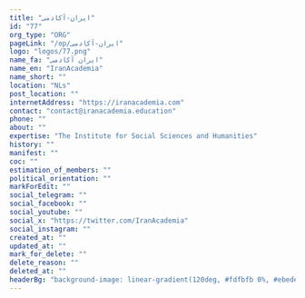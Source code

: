 ```yaml
---
title: "ایران-آکادمی"
id: "77"
org_type: "ORG"
pageLink: "/op/ایران-آکادمی"
logo: "logos/77.png"
name_fa: "ایران آکادمی"
name_en: "IranAcademia"
name_short: ""
location: "NLs"
post_location: ""
internetAddress: "https://iranacademia.com"
contact: "contact@iranacademia.education"
phone: ""
about: ""
expertise: "The Institute for Social Sciences and Humanities"
history: ""
manifest: ""
coc: ""
estimation_of_members: ""
political_orientation: ""
markForEdit: ""
social_telegram: ""
social_facebook: ""
social_youtube: ""
social_x: "https://twitter.com/IranAcademia"
social_instagram: ""
created_at: ""
updated_at: ""
mark_for_delete: ""
delete_reason: ""
deleted_at: ""
headerBg: "background-image: linear-gradient(120deg, #fdfbfb 0%, #ebedee 100%);"
---
```


